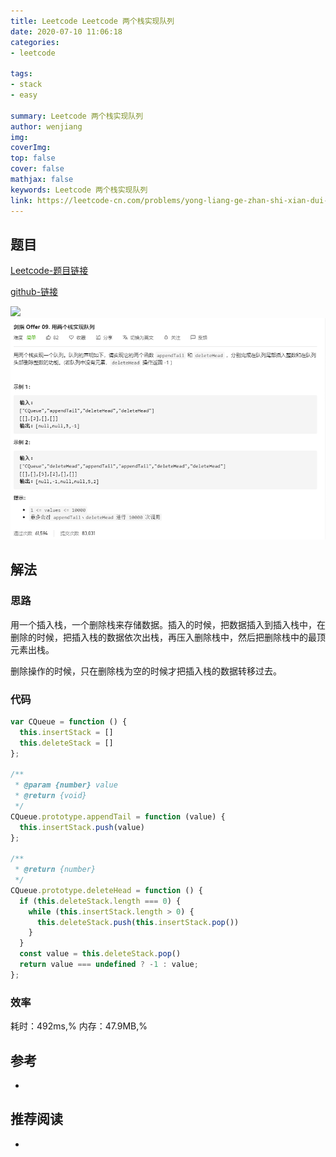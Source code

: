```yaml
---
title: Leetcode Leetcode 两个栈实现队列
date: 2020-07-10 11:06:18 
categories: 
- leetcode 

tags: 
- stack 
- easy

summary: Leetcode 两个栈实现队列
author: wenjiang
img: 
coverImg: 
top: false
cover: false
mathjax: false
keywords: Leetcode 两个栈实现队列
link: https://leetcode-cn.com/problems/yong-liang-ge-zhan-shi-xian-dui-lie-lcof/
---
```


## 题目

[Leetcode-题目链接](https://leetcode-cn.com/problems/yong-liang-ge-zhan-shi-xian-dui-lie-lcof/)   

[github-链接](https://github.com/WenJiang99/leetcode/tree/master/String/stacksForQueue)

![](./problem.png)   
![](./readme/problem.png)

## 解法

### 思路
用一个插入栈，一个删除栈来存储数据。插入的时候，把数据插入到插入栈中，在删除的时候，把插入栈的数据依次出栈，再压入删除栈中，然后把删除栈中的最顶元素出栈。

删除操作的时候，只在删除栈为空的时候才把插入栈的数据转移过去。

### 代码
```js 
var CQueue = function () {
  this.insertStack = []
  this.deleteStack = []
};

/** 
 * @param {number} value
 * @return {void}
 */
CQueue.prototype.appendTail = function (value) {
  this.insertStack.push(value)
};

/**
 * @return {number}
 */
CQueue.prototype.deleteHead = function () {
  if (this.deleteStack.length === 0) {
    while (this.insertStack.length > 0) {
      this.deleteStack.push(this.insertStack.pop())
    }
  }
  const value = this.deleteStack.pop()
  return value === undefined ? -1 : value;
};


```

### 效率
耗时：492ms,%
内存：47.9MB,%

## 参考
- []()

## 推荐阅读
- []()
